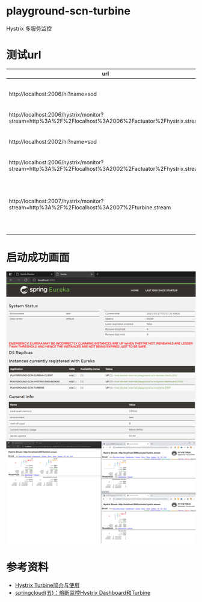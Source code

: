 # playground-scn-turbine

Hystrix 多服务监控

# 测试url

url | remark
---|---
http://localhost:2006/hi?name=sod | 服务B的接口(hystrix客户端)
http://localhost:2006/hystrix/monitor?stream=http%3A%2F%2Flocalhost%3A2006%2Factuator%2Fhystrix.stream | 服务B的监控
http://localhost:2002/hi?name=sod | 服务A的接口(hystrix客户端)
http://localhost:2006/hystrix/monitor?stream=http%3A%2F%2Flocalhost%3A2002%2Factuator%2Fhystrix.stream | 服务A的监控
http://localhost:2007/hystrix/monitor?stream=http%3A%2F%2Flocalhost%3A2007%2Fturbine.stream | 所有服务的监控(hystrix服务端，也就是turbine)

# 启动成功画面

![eureka监控的服务](docs/eureka-server-dashboard.png)
![turbine启动后的监控](docs/turbine-dashboard.png)

# 参考资料 
- [Hystrix Turbine简介与使用](https://blog.csdn.net/weixin_42914675/article/details/84297949)
- [springcloud(五)：熔断监控Hystrix Dashboard和Turbine](http://www.ityouknow.com/springcloud/2017/05/18/hystrix-dashboard-turbine.html)
